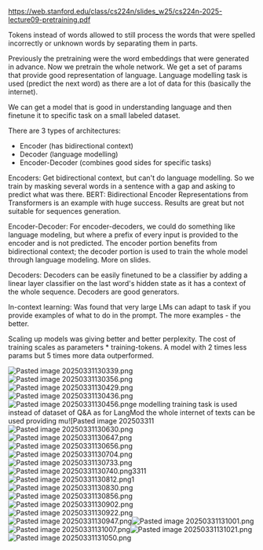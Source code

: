 https://web.stanford.edu/class/cs224n/slides_w25/cs224n-2025-lecture09-pretraining.pdf

Tokens instead of words allowed to still process the words that were spelled incorrectly or unknown words by separating them in parts.

Previously the pretraining were the word embeddings that were generated in advance. Now we pretrain the whole network. We get a set of params that provide good representation of language. Language modelling task is used (predict the next word) as there are a lot of data for this (basically the internet).

We can get a model that is good in understanding language and then finetune it to specific task on a small labeled dataset.

There are 3 types of architectures:
- Encoder (has bidirectional context)
- Decoder (language modelling)
- Encoder-Decoder (combines good sides for specific tasks)

Encoders:
Get bidirectional context, but can't do language modelling. So we train by masking several words in a sentence with a gap and asking to predict what was there.
BERT: Bidirectional Encoder Representations from Transformers is an example with huge success.
Results are great but not suitable for sequences generation.

Encoder-Decoder:
For encoder-decoders, we could do something like language modeling, but where a prefix of every input is provided to the encoder and is not predicted. The encoder portion benefits from bidirectional context; the decoder portion is used to train the whole model through language modeling. More on slides.

Decoders:
Decoders can be easily finetuned to be a classifier by adding a linear layer classifier on the last word's hidden state as it has a context of the whole sequence. Decoders are good generators.

In-context learning:
Was found that very large LMs can adapt to task if you provide examples of what to do in the prompt. The more examples - the better.

Scaling up models was giving better and better perplexity. The cost of training scales as parameters * training-tokens. A model with 2 times less params but 5 times more data outperformed.

![Pasted image 20250331130339.png](attachments/9ad6ef15ee03c9d91f26ebdeebdd92fe.png)![Pasted image 20250331130356.png](attachments/99741c6e5b1ba5d92347e394cc1839fa.png)![Pasted image 20250331130429.png](attachments/6f28931a9745cfc8edb42db8cafef057.png)![Pasted image 20250331130436.png](attachments/4932592e52ac3ef82beb0dcf6984072d.png)![Pasted image 20250331130456.png](attachments/a1aa480b65b331339e92efe60aa00113.png)e modelling training task is used instead of dataset of Q&A as for LangMod the whole internet of texts can be used providing mu![Pasted image 202503311![Pasted image 20250331130630.png](attachments/7b0eba98b5259fcec7049d14f8b6f991.png)![Pasted image 20250331130647.png](attachments/411421fc0b4fb0fc18933bddeaa79de9.png)![Pasted image 20250331130656.png](attachments/03dff0243e3968a4d2982c59f1a20072.png)![Pasted image 20250331130704.png](attachments/d3aefe9b18744f315c5473fbc37fbf57.png)![Pasted image 20250331130733.png](attachments/5c4bb0d8fabcbd9390cea0cbaaa9849e.png)![Pasted image 20250331130740.png](attachments/ebf9aaf19de7de0da32b809b5adb0a46.png)3311![Pasted image 20250331130812.png](attachments/348f411e613ba5c0741221ca03ed0628.png)1![Pasted image 20250331130830.png](attachments/fb4a937607b8ccbcf1a435f99587f463.png)![Pasted image 20250331130856.png](attachments/ec5c0fd63c8c9a8cb3b70c4fbe8b7e8d.png)![Pasted image 20250331130902.png](attachments/076de8be582b8193590a952ad1dc8e76.png)![Pasted image 20250331130922.png](attachments/aa64cfa2441cef34f6ef9d2a4280cc0f.png)![Pasted image 20250331130947.png](attachments/e346b6a5acbf7d16d26999bcb8944322.png)![Pasted image 20250331131001.png](attachments/d46fd646e575cbca2a1a807f8ef0cd34.png)![Pasted image 20250331131007.png](attachments/e517a94a2fc22a2718ec5eb2afb68000.png)![Pasted image 20250331131021.png](attachments/7e36b1e917209008d9748e7fc42310e7.png)![Pasted image 20250331131050.png](attachments/2adf4923de9c79047a1831ba27bdab10.png)